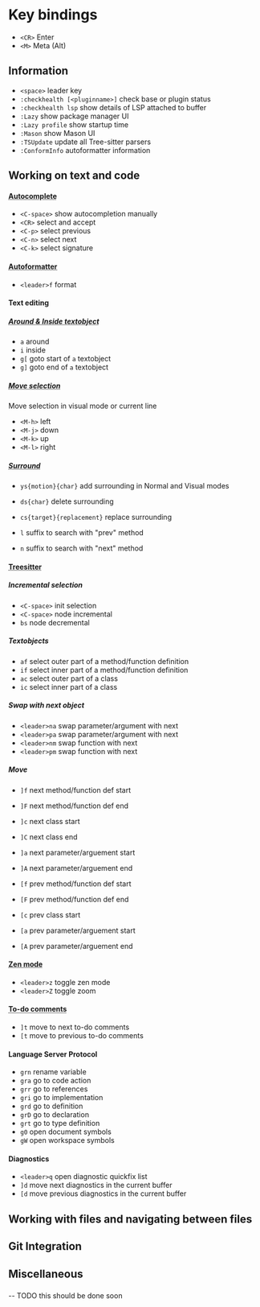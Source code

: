 # Key bindings

- `<CR>` Enter
- `<M>` Meta (Alt)

## Information

- `<space>` leader key
- `:checkhealth [<pluginname>]` check base or plugin status
- `:checkhealth lsp` show details of LSP attached to buffer
- `:Lazy` show package manager UI
- `:Lazy profile` show startup time
- `:Mason` show Mason UI
- `:TSUpdate` update all Tree-sitter parsers
- `:ConformInfo` autoformatter information

## Working on text and code

#### <abbr title="blink.cmp">Autocomplete </abbr>

- `<C-space>` show autocompletion manually
- `<CR>` select and accept
- `<C-p>` select previous
- `<C-n>` select next
- `<C-k>` select signature

#### <abbr title="conform.nvim">Autoformatter</abbr>

- `<leader>f` format

#### Text editing

##### <abbr title="mini.ai">Around & Inside textobject</abbr>

- `a` around
- `i` inside
- `g[` goto start of `a` textobject
- `g]` goto end of `a` textobject

##### <abbr title="mini.move">Move selection </abbr>

Move selection in visual mode or current line

- `<M-h>` left
- `<M-j>` down
- `<M-k>` up
- `<M-l>` right

##### <abbr title="mini.surround">Surround</abbr>

- `ys{motion}{char}` add surrounding in Normal and Visual modes
- `ds{char}` delete surrounding
- `cs{target}{replacement}` replace surrounding

- `l` suffix to search with "prev" method
- `n` suffix to search with "next" method

#### <abbr title="nvim-treesitter">Treesitter</abbr>

##### Incremental selection

- `<C-space>` init selection
- `<C-space>` node incremental
- `bs` node decremental

##### Textobjects

- `af` select outer part of a method/function definition
- `if` select inner part of a method/function definition
- `ac` select outer part of a class
- `ic` select inner part of a class

##### Swap with next object

- `<leader>na` swap parameter/argument with next
- `<leader>pa` swap parameter/argument with next
- `<leader>nm` swap function with next
- `<leader>pm` swap function with next

##### Move

- `]f` next method/function def start
- `]F` next method/function def end
- `]c` next class start
- `]C` next class end
- `]a` next parameter/arguement start
- `]A` next parameter/arguement end

- `[f` prev method/function def start
- `[F` prev method/function def end
- `[c` prev class start

- `[a` prev parameter/arguement start
- `[A` prev parameter/arguement end

#### <abbr title="snacks.zen">Zen mode</abbr>

- `<leader>z` toggle zen mode
- `<leader>Z` toggle zoom

#### <abbr title="todo-comments.nvim">To-do comments</abbr>

- `]t` move to next to-do comments
- `[t` move to previous to-do comments

#### Language Server Protocol

- `grn` rename variable
- `gra` go to code action
- `grr` go to references
- `gri` go to implementation
- `grd` go to definition
- `grD` go to declaration
- `grt` go to type definition
- `g0` open document symbols
- `gW` open workspace symbols

#### Diagnostics

- `<leader>q` open diagnostic quickfix list
- `]d` move next diagnostics in the current buffer
- `[d` move previous diagnostics in the current buffer

## Working with files and navigating between files

## Git Integration

## Miscellaneous

### <abbr title=""></abbr>

<!-- ## NAVIGATING -->
<!---->
<!-- ## Windows, splits & tabs -->
<!---->
<!-- - `Ctrl`+`wq` close window -->
<!-- - `Ctrl`+`ws` split window **horizontally** -->
<!-- - `Ctrl`+`wv` split window **vertically** -->
<!-- - `Ctrl`+`h/j/k/l` move between split windows -->
<!-- - `Ctrl`+`w=` equalize split window width and height -->
<!-- - `Ctrl`+`wr` swap position of two windows -->
<!-- - `Ctrl`+`wT` move active split window to new tab -->
<!-- - `gt` or `gT` switch forward/reverse between tabs -->
<!---->
<!-- ## Buffers -->
<!---->
<!-- - `leader`+`leader` lists open buffers in `snipe.nvim` -->
<!-- - In snipe.nvim popup: Hit `d` to close the selected buffer -->
<!-- - `:bd` close current buffer -->
<!-- - `:bn/p` go to next/previous buffer -->
<!---->
<!-- ## Text -->
<!---->
<!-- - `w/e` move to **start/end of next word** (ignores punctuation due to remap) -->
<!-- - `b` move to **start of previous word** (ignores punctuation due to remap) -->
<!-- - `0` start of line -->
<!-- - `$` end of line -->
<!-- - `Ctrl`+`d/u` scroll down/up 1/2 page while keeping the cursor centered -->
<!-- - `Ctrl`+`o` jump to location you were before (e.g. after using `gg`) -->
<!-- - `Ctrl`+`i` jump back to location you were before (after using `Ctrl`+`o`) -->
<!-- - `s<string>` highlight jump targets via `flash.nvim` -->
<!---->
<!-- ## LSP, Code & Diagnostics -->
<!---->
<!-- - `Ctrl`+`n/p` scroll down/up through LSP suggestions -->
<!-- - `K` show LSP context info -->
<!-- - `Ctrl`+`l` accept selected suggestion -->
<!-- - `gd` go to definition -->
<!-- - `gr` show references of function -->
<!-- - `grn` renames all refs of the symbol under cursor -->
<!-- - `leader`+`q` toggle `trouble.nvim` quickfix list -->
<!-- - `leader`+`da` go to next diagnostic (any severity) -->
<!-- - `leader`+`dw` go to next diagnostic (_warning_ severity) -->
<!-- - `leader`+`de` go to next diagnostic (_error_ severity) -->
<!---->
<!-- ## Telescope -->
<!---->
<!-- - `↓` or `Ctrl`+`n` scroll down (**n**ext) file list -->
<!-- - `↑` or `Ctrl`+`p` scroll up (**p**revious) file list -->
<!-- - `Ctrl`+`d/u` scroll down/up in preview pane -->
<!-- - `Ctrl`+`/` help -->
<!-- - `Ctrl`+`v` open file in **vertical** split -->
<!-- - `Ctrl`+`x` open file in **horizontal** split -->
<!-- - `Ctrl`+`t` open file in new tab -->
<!---->
<!-- ## Oil -->
<!---->
<!-- - `Ctrl`+`d/u` bottom/top of file list -->
<!-- - `Ctrl`+`p` preview file -->
<!-- - `Ctrl`+`v` open file in **vertical** split -->
<!-- - `Ctrl`+`x` open file in **horizontal** split -->
<!-- - `Ctrl`+`t` open file in new tab -->
<!---->
<!-- ## EDITING -->
<!---->
<!-- ### Code editing -->
<!---->
<!-- - `leader`+`o` re-format whole file or visual w/ `conform.nvim` -->
<!-- - `i` insert mode at cursor position -->
<!-- - `I` insert mode at **beginning of line** -->
<!-- - `a` insert mode **after the current char** -->
<!-- - `A` insert mode at **end of line** -->
<!-- - `o` insert mode a line **below** the cursor -->
<!-- - `O` insert mode a line **above** the cursor -->
<!-- - `cw` replace the current word -->
<!-- - `cc` replace whole line -->
<!-- - `C` replace to the end of the line -->
<!-- - `yy` copy the current line -->
<!-- - `yap` "yank-around-paragraph" -->
<!-- - `yip` "yank-inside-paragraph" -->
<!-- - `yaW` copy word w/ dashes/underscores -->
<!-- - `p/P` paste yanked line below/above -->
<!-- - `:windo diffthis` open `vimdiff` for open splits -->
<!-- - `:vert diffsplit <other/file>` diff this file and `<other/file>` -->
<!-- - `:windo diffoff` to close diff view -->
<!---->
<!-- ## SELECTING -->
<!---->
<!-- ### Visual mode -->
<!---->
<!-- - `v` at cursor position -->
<!-- - `V` line mode -->
<!-- - `Ctrl`+`v` block mode -->
<!-- - `vap` "visual-select-around-paragraph" -->
<!-- - `vip` "visual-select-inside-paragraph" -->
<!---->
<!-- ### Code selection -->
<!---->
<!-- - `Ctrl`+`leader` context-sensitive text selection w/ Tree-sitter -->
<!-- - `Backspace` reduce context-sensitive selection -->
<!---->
<!-- ## SEARCH/OPEN -->
<!---->
<!-- - `leader`+`fg` search text in files (also searches for text under cursor) -->
<!-- - `leader`+`ff` search files (respects `.gitignore`) -->
<!-- - `leader`+`e` toggle Oil file explorer -->
<!-- - `leader`+`fo` recently opened files -->
<!-- - `gf` open file under cursor in a new buffer -->
<!-- - `gx` open link under cursor in default browser -->
<!-- - `*` search word under cursor -->

-- TODO this should be done soon
